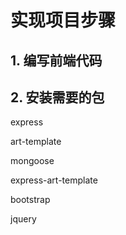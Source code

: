 # 实现项目步骤

## 1. 编写前端代码

## 2. 安装需要的包

express

art-template

mongoose

express-art-template

bootstrap

jquery

